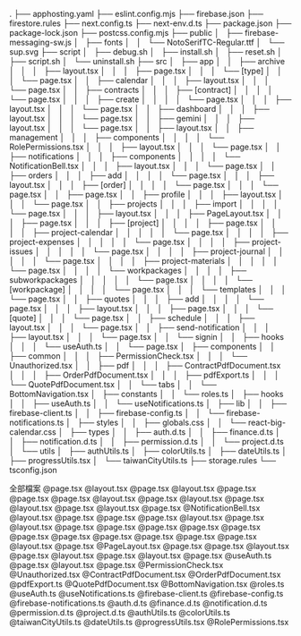 .
├── apphosting.yaml
├── eslint.config.mjs
├── firebase.json
├── firestore.rules
├── next.config.ts
├── next-env.d.ts
├── package.json
├── package-lock.json
├── postcss.config.mjs
├── public
│   ├── firebase-messaging-sw.js
│   ├── fonts
│   │   └── NotoSerifTC-Regular.ttf
│   └── sup.svg
├── script
│   ├── debug.sh
│   ├── install.sh
│   ├── reset.sh
│   ├── script.sh
│   └── uninstall.sh
├── src
│   ├── app
│   │   ├── archive
│   │   │   ├── layout.tsx
│   │   │   ├── page.tsx
│   │   │   └── [type]
│   │   │       └── page.tsx
│   │   ├── calendar
│   │   │   ├── layout.tsx
│   │   │   └── page.tsx
│   │   ├── contracts
│   │   │   ├── [contract]
│   │   │   │   └── page.tsx
│   │   │   ├── create
│   │   │   │   └── page.tsx
│   │   │   ├── layout.tsx
│   │   │   └── page.tsx
│   │   ├── dashboard
│   │   │   ├── layout.tsx
│   │   │   └── page.tsx
│   │   ├── gemini
│   │   │   ├── layout.tsx
│   │   │   └── page.tsx
│   │   ├── layout.tsx
│   │   ├── management
│   │   │   ├── components
│   │   │   │   └── RolePermissions.tsx
│   │   │   ├── layout.tsx
│   │   │   └── page.tsx
│   │   ├── notifications
│   │   │   ├── components
│   │   │   │   └── NotificationBell.tsx
│   │   │   ├── layout.tsx
│   │   │   └── page.tsx
│   │   ├── orders
│   │   │   ├── add
│   │   │   │   └── page.tsx
│   │   │   ├── layout.tsx
│   │   │   ├── [order]
│   │   │   │   └── page.tsx
│   │   │   └── page.tsx
│   │   ├── page.tsx
│   │   ├── profile
│   │   │   ├── layout.tsx
│   │   │   └── page.tsx
│   │   ├── projects
│   │   │   ├── import
│   │   │   │   └── page.tsx
│   │   │   ├── layout.tsx
│   │   │   ├── PageLayout.tsx
│   │   │   ├── page.tsx
│   │   │   ├── [project]
│   │   │   │   ├── page.tsx
│   │   │   │   ├── project-calendar
│   │   │   │   │   └── page.tsx
│   │   │   │   ├── project-expenses
│   │   │   │   │   └── page.tsx
│   │   │   │   ├── project-issues
│   │   │   │   │   └── page.tsx
│   │   │   │   ├── project-journal
│   │   │   │   │   └── page.tsx
│   │   │   │   ├── project-materials
│   │   │   │   │   └── page.tsx
│   │   │   │   └── workpackages
│   │   │   │       ├── subworkpackages
│   │   │   │       │   └── page.tsx
│   │   │   │       └── [workpackage]
│   │   │   │           └── page.tsx
│   │   │   └── templates
│   │   │       └── page.tsx
│   │   ├── quotes
│   │   │   ├── add
│   │   │   │   └── page.tsx
│   │   │   ├── layout.tsx
│   │   │   ├── page.tsx
│   │   │   └── [quote]
│   │   │       └── page.tsx
│   │   ├── schedule
│   │   │   ├── layout.tsx
│   │   │   └── page.tsx
│   │   ├── send-notification
│   │   │   ├── layout.tsx
│   │   │   └── page.tsx
│   │   └── signin
│   │       ├── hooks
│   │       │   └── useAuth.ts
│   │       └── page.tsx
│   ├── components
│   │   ├── common
│   │   │   ├── PermissionCheck.tsx
│   │   │   └── Unauthorized.tsx
│   │   ├── pdf
│   │   │   ├── ContractPdfDocument.tsx
│   │   │   ├── OrderPdfDocument.tsx
│   │   │   ├── pdfExport.ts
│   │   │   └── QuotePdfDocument.tsx
│   │   └── tabs
│   │       └── BottomNavigation.tsx
│   ├── constants
│   │   └── roles.ts
│   ├── hooks
│   │   ├── useAuth.ts
│   │   └── useNotifications.ts
│   ├── lib
│   │   ├── firebase-client.ts
│   │   ├── firebase-config.ts
│   │   └── firebase-notifications.ts
│   ├── styles
│   │   ├── globals.css
│   │   └── react-big-calendar.css
│   ├── types
│   │   ├── auth.d.ts
│   │   ├── finance.d.ts
│   │   ├── notification.d.ts
│   │   ├── permission.d.ts
│   │   └── project.d.ts
│   └── utils
│       ├── authUtils.ts
│       ├── colorUtils.ts
│       ├── dateUtils.ts
│       ├── progressUtils.tsx
│       └── taiwanCityUtils.ts
├── storage.rules
└── tsconfig.json

全部檔案
@page.tsx @layout.tsx @page.tsx @layout.tsx @page.tsx @page.tsx @page.tsx @layout.tsx @page.tsx @layout.tsx @page.tsx @layout.tsx @page.tsx @layout.tsx @page.tsx @NotificationBell.tsx @layout.tsx @page.tsx @page.tsx @page.tsx @layout.tsx @page.tsx @layout.tsx @page.tsx @page.tsx @page.tsx @page.tsx @page.tsx @page.tsx @page.tsx @page.tsx @page.tsx @page.tsx @page.tsx @layout.tsx @page.tsx @PageLayout.tsx @page.tsx @page.tsx @layout.tsx @page.tsx @layout.tsx @page.tsx @layout.tsx @page.tsx @useAuth.ts @page.tsx @layout.tsx @page.tsx @PermissionCheck.tsx @Unauthorized.tsx @ContractPdfDocument.tsx @OrderPdfDocument.tsx @pdfExport.ts @QuotePdfDocument.tsx @BottomNavigation.tsx @roles.ts @useAuth.ts @useNotifications.ts @firebase-client.ts @firebase-config.ts @firebase-notifications.ts @auth.d.ts @finance.d.ts @notification.d.ts @permission.d.ts @project.d.ts @authUtils.ts @colorUtils.ts @taiwanCityUtils.ts @dateUtils.ts @progressUtils.tsx @RolePermissions.tsx 